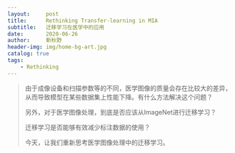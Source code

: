 ```yaml
---
layout:     post
title:      Rethinking Transfer-learning in MIA
subtitle:   迁移学习在医学中的应用
date:       2020-06-26
author:     靳秋野
header-img: img/home-bg-art.jpg
catalog: true
tags:
    - Rethinking
---
```


> 由于成像设备和扫描参数等的不同，医学图像的质量会存在比较大的差异，从而导致模型在某些数据集上性能下降。有什么方法解决这个问题？
>
> 另外，对于医学图像处理，到底是否应该从ImageNet进行迁移学习？
>
> 迁移学习是否能够有效减少标注数据的使用？
>
> 今天，让我们重新思考医学图像处理中的迁移学习。